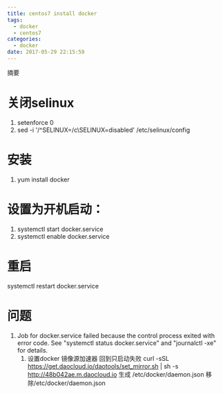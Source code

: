 ```yaml
---
title: centos7 install docker
tags:
  - docker
  - centos7
categories:
  - docker
date: 2017-05-29 22:15:59
---
```

摘要
<!--more-->
# 关闭selinux
1. setenforce 0
2. sed -i '/^SELINUX=/c\SELINUX=disabled' /etc/selinux/config

# 安装
1. yum install docker

# 设置为开机启动：
1. systemctl start docker.service
2. systemctl enable docker.service

# 重启
systemctl restart docker.service



# 问题
1. Job for docker.service failed because the control process exited with error code. See "systemctl status docker.service" and "journalctl -xe" for details.
	1. 设置docker 镜像源加速器 回到只启动失败
curl -sSL https://get.daocloud.io/daotools/set_mirror.sh | sh -s http://48b042ae.m.daocloud.io
生成 /etc/docker/daemon.json
移除/etc/docker/daemon.json